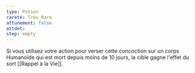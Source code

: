```yaml
---
type: Potion
rareté: Très Rare
attunement: false
attdet:
step: empty
---
```

Si vous utilisez votre action pour verser cette concoction sur un corps Humanoïde qui est mort depuis moins de 10 jours, la cible gagne l'effet du sort [[Rappel à la Vie]].